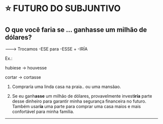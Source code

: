 # :star: FUTURO DO SUBJUNTIVO

## O que você faria se ... ganhasse um milhão de dólares?

---> Trocamos -ESE para -ESSE + -IRÍA

Ex.:

hubiese -> houvesse

cortar -> cortasse

1. Compraría uma linda casa na praia.. ou uma mansãao.

2. Se eu ganh**asse** um milhão de dólares, provavelmente invest**iría** parte desse dinheiro para garantir minha segurança financeira no futuro. Também usar**ía** uma parte para comprar uma casa maios e mais confortável para minha familia.

---
